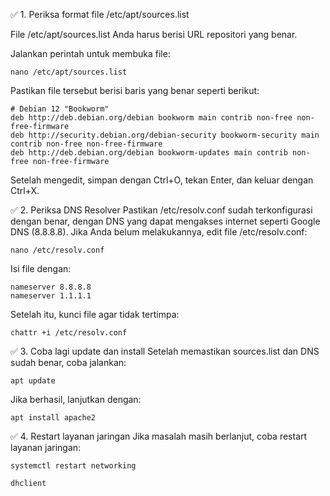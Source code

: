 ✅ 1. Periksa format file /etc/apt/sources.list
<p>File /etc/apt/sources.list Anda harus berisi URL repositori yang benar. 
<p></p>Jalankan perintah untuk membuka file:
<pre><code>nano /etc/apt/sources.list</code></pre>

Pastikan file tersebut berisi baris yang benar seperti berikut:
<pre><code># Debian 12 "Bookworm"
deb http://deb.debian.org/debian bookworm main contrib non-free non-free-firmware
deb http://security.debian.org/debian-security bookworm-security main contrib non-free non-free-firmware
deb http://deb.debian.org/debian bookworm-updates main contrib non-free non-free-firmware
</code></pre>

Setelah mengedit, simpan dengan Ctrl+O, tekan Enter, dan keluar dengan Ctrl+X.

✅ 2. Periksa DNS Resolver
Pastikan /etc/resolv.conf sudah terkonfigurasi dengan benar, dengan DNS yang dapat mengakses internet seperti Google DNS (8.8.8.8).
Jika Anda belum melakukannya, edit file /etc/resolv.conf:
<pre><code>nano /etc/resolv.conf
</code></pre>

Isi file dengan:
<pre><code>nameserver 8.8.8.8
nameserver 1.1.1.1
</code></pre>

Setelah itu, kunci file agar tidak tertimpa:
<pre><code>chattr +i /etc/resolv.conf</code></pre>

✅ 3. Coba lagi update dan install
Setelah memastikan sources.list dan DNS sudah benar, coba jalankan:
<pre><code>apt update</code></pre>

Jika berhasil, lanjutkan dengan:
<pre><code>apt install apache2</code></pre>

✅ 4. Restart layanan jaringan
Jika masalah masih berlanjut, coba restart layanan jaringan:
<pre><code>systemctl restart networking</code></pre>
<pre><code>dhclient</code></pre>
